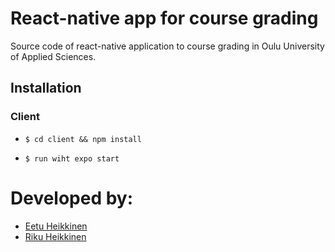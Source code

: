 # React-native app for course grading

Source code of react-native application to course grading in Oulu University of Applied Sciences.

## Installation

### Client

- `$ cd client && npm install`

- `$ run wiht expo start`

# Developed by:
  * [Eetu Heikkinen](https://github.com/EetuHei)
  * [Riku Heikkinen](https://github.com/RikuHei)
